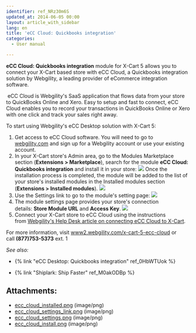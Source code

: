 ```yaml
---
identifier: ref_NRz30m6S
updated_at: 2014-06-05 00:00
layout: article_with_sidebar
lang: en
title: 'eCC Cloud: Quickbooks integration'
categories:
  - User manual

---
```



**eCC Cloud: Quickbooks integration** module for X-Cart 5 allows you to connect your X-Cart based store with eCC Cloud, a Quickbooks integration solution by Webgility, a leading provider of eCommerce integration software. 

 eCC Cloud is Webgility's SaaS application that flows data from your store to QuickBooks Online and Xero. Easy to setup and fast to connect, eCC Cloud enables you to record your transactions in QuickBooks Online or Xero with one click and track your sales right away.

To start using Webgility's eCC Desktop solution with X-Cart 5:

1.  Get access to eCC Cloud software. You will need to go to [webgility.com](http://www.webgility.com/?utm_source=X-http://www.webgility.com/?utm_source=X-Cart%205%20Help%20Desk&utm_medium=eCC%20Cloud%20Help%20Article&utm_campaign=Partnership%3A%20X-Cart) and sign up for a Webgility account or use your existing account. 
2.  In your X-Cart store's Admin area, go to the Modules Marketplace section (**Extensions > Marketplace**), search for the module **eCC Cloud: Quickbooks integration** and install it in your store:
    ![]({{site.baseurl}}/attachments/7505378/7602653.png?effects=drop-shadow)
    Once the installation process is completed, the module will be added to the list of your store's installed modules in the Installed modules section (**Extensions > Installed modules**).
    ![]({{site.baseurl}}/attachments/7505378/7602647.png?effects=drop-shadow)
3.  Use the Settings link to go to the module's setting page:
    ![]({{site.baseurl}}/attachments/7505378/7602648.png?effects=drop-shadow)
4.  The module settings page provides your store's connection details: **Store Module URL** and **Access Key**.
    ![]({{site.baseurl}}/attachments/7505378/7602651.png?effects=drop-shadow)
5.  Connect your X-Cart store to eCC Cloud using the instructions from [Webgility's Help Desk article on connecting eCC Cloud to X-Cart](https://help.webgility.com/hc/en-us/articles/200363613-Connect-eCC-Cloud-to-X-Cart-?utm_source=X-Cart%205%20Help%20Desk&utm_medium=eCC%20Cloud%20Help%20Article&utm_campaign=Partnership%3A%20X-Cart).

For more information, visit [www2.webgility.com/x-cart-5-ecc-cloud](http://www.x-cart.com/www2.webgility.com/x-cart-5-ecc-cloud) or call **(877)753-5373** ext. 1

_See also:_

*   {% link "eCC Desktop: Quickbooks integration" ref_0HbWTUok %}

*   {% link "Shiplark: Ship Faster" ref_M0akODBp %}

## Attachments:

* [ecc_cloud_installed.png]({{site.baseurl}}/attachments/7505378/7602647.png) (image/png)
* [ecc_cloud_settings_link.png]({{site.baseurl}}/attachments/7505378/7602648.png) (image/png)
* [ecc_cloud_settings.png]({{site.baseurl}}/attachments/7505378/7602651.png) (image/png)
* [ecc_cloud_install.png]({{site.baseurl}}/attachments/7505378/7602653.png) (image/png)